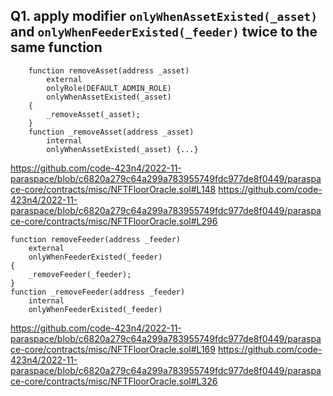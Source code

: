 ## Q1. apply modifier `onlyWhenAssetExisted(_asset)` and `onlyWhenFeederExisted(_feeder)` twice to the same function
```
    function removeAsset(address _asset)
        external
        onlyRole(DEFAULT_ADMIN_ROLE)
        onlyWhenAssetExisted(_asset)
    {
        _removeAsset(_asset);
    }
    function _removeAsset(address _asset)
        internal
        onlyWhenAssetExisted(_asset) {...}
```
https://github.com/code-423n4/2022-11-paraspace/blob/c6820a279c64a299a783955749fdc977de8f0449/paraspace-core/contracts/misc/NFTFloorOracle.sol#L148
https://github.com/code-423n4/2022-11-paraspace/blob/c6820a279c64a299a783955749fdc977de8f0449/paraspace-core/contracts/misc/NFTFloorOracle.sol#L296

```
function removeFeeder(address _feeder)
    external
    onlyWhenFeederExisted(_feeder)
{
    _removeFeeder(_feeder);
}
function _removeFeeder(address _feeder)
    internal
    onlyWhenFeederExisted(_feeder)
```
https://github.com/code-423n4/2022-11-paraspace/blob/c6820a279c64a299a783955749fdc977de8f0449/paraspace-core/contracts/misc/NFTFloorOracle.sol#L169
https://github.com/code-423n4/2022-11-paraspace/blob/c6820a279c64a299a783955749fdc977de8f0449/paraspace-core/contracts/misc/NFTFloorOracle.sol#L326